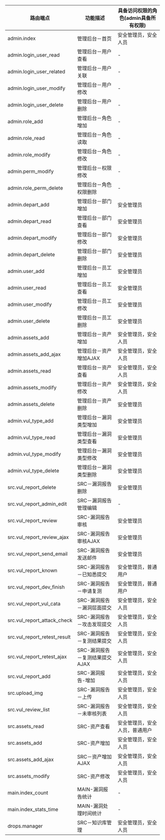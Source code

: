 |路由端点|功能描述|具备访问权限的角色(admin具备所有权限)
|-----|-----|------|
|admin.index|管理后台－首页|安全管理员，安全人员
|admin.login_user_read|管理后台－用户查看|-
|admin.login_user_related|管理后台－用户关联|-
|admin.login_user_modify|管理后台－用户修改|-
|admin.login_user_delete|管理后台－用户删除|-
|admin.role_add|管理后台－角色增加|-
|admin.role_read|管理后台－角色读取|-
|admin.role_modify|管理后台－角色修改|-
|admin.perm_modify|管理后台－权限修改|-
|admin.role_perm_delete|管理后台－角色权限删除|-
|admin.depart_add|管理后台－部门增加|安全管理员
|admin.depart_read|管理后台－部门查看|安全管理员
|admin.depart_modify|管理后台－部门修改|安全管理员
|admin.depart_delete|管理后台－部门删除|安全管理员
|admin.user_add|管理后台－员工增加|安全管理员
|admin.user_read|管理后台－员工查看|安全管理员
|admin.user_modify|管理后台－员工修改|安全管理员
|admin.user_delete|管理后台－员工删除|安全管理员
|admin.assets_add|管理后台－资产增加|安全管理员，安全人员
|admin.assets_add_ajax|管理后台－资产增加AJAX|安全管理员，安全人员
|admin.assets_read|管理后台－资产查看|安全管理员，安全人员
|admin.assets_modify|管理后台－资产修改|安全管理员，安全人员
|admin.assets_delete|管理后台－资产删除|安全管理员
|admin.vul_type_add|管理后台－漏洞类型增加|安全管理员
|admin.vul_type_read|管理后台－漏洞类型查看|安全管理员
|admin.vul_type_modify|管理后台－漏洞类型修改|安全管理员
|admin.vul_type_delete|管理后台－漏洞类型删除|安全管理员
|src.vul_report_delete|SRC－漏洞报告删除|安全管理员
|src.vul_report_admin_edit|SRC－漏洞报告管理编辑|-
|src.vul_report_review|SRC-漏洞报告审核|安全管理员
|src.vul_report_review_ajax|SRC-漏洞报告审核AJAX|安全管理员
|src.vul_report_send_email|SRC-漏洞报告发送邮件|安全管理员
|src.vul_report_known|SRC-漏洞报告－已知悉提交|安全管理员，普通用户
|src.vul_report_dev_finish|SRC-漏洞报告－申请复测|安全管理员，普通用户
|src.vul_report_vul_cata|SRC-漏洞报告－漏洞层面提交|安全管理员，安全人员
|src.vul_report_attack_check|SRC-漏洞报告－攻击发现提交|安全管理员，安全人员
|src.vul_report_retest_result|SRC-漏洞报告－复测结果提交|安全管理员，安全人员
|src.vul_report_retest_ajax|SRC-漏洞报告－复测结果提交AJAX|安全管理员，安全人员
|src.vul_report_add|SRC-漏洞报告-增加|安全管理员，安全人员
|src.upload_img|SRC-漏洞报告－上传|安全管理员，安全人员
|src.vul_review_list|SRC-漏洞报告－未审核列表|安全管理员，安全人员
|src.assets_read|SRC-资产查看|安全管理员，安全人员，普通用户
|src.assets_add|SRC-资产增加|安全管理员，安全人员
|src.assets_add_ajax|SRC－资产增加AJAX|安全管理员，安全人员
|src.assets_modify|SRC-资产修改|安全管理员，安全人员
|main.index_count|MAIN-漏洞报告统计|-
|main.index_stats_time|MAIN-漏洞处理时间统计|-
|drops.manager|SRC－知识库管理|安全管理员，安全人员